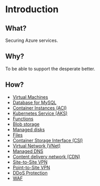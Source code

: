 # Introduction

## What?

Securing Azure services.

## Why?

To be able to support the desperate better.

## How?

* [Virtual Machines](vms.md)
* [Database for MySQL](db-mysql.md)
* [Container Instances (ACI)](aci.md)
* [Kubernetes Service (AKS)](aks.md)
* [Functions](functions.md)
* [Blob storage](blob.md)
* [Managed disks](disks.md)
* [Files](files.md)
* [Container Storage Interface (CSI)](csi.md)
* [Virtual Network (VNet)](vnet.md)
* [Managed DNS](dns.md)
* [Content delivery network (CDN)](cdn.md)
* [Site-to-Site VPN](s2s-vpn.md)
* [Point-to-Site VPN](p2s-vpn.md)
* [DDoS Protection](ddos.md)
* [WAF](waf.md)
